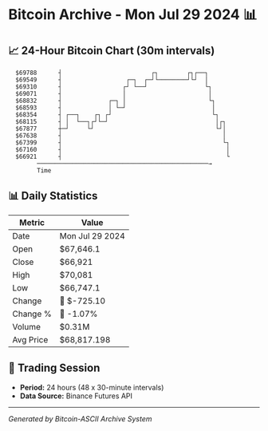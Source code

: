 # Bitcoin Archive - Mon Jul 29 2024 📊

## 📈 24-Hour Bitcoin Chart (30m intervals)

```
  $69788      ┤                         ┌┐        ┌┐┌──┐       
  $69549      ┤                  ┌─┐  ┌─┘└────────┘└┘  │       
  $69310      ┤                 ┌┘ └──┘                └┐      
  $69071      ┤                 │                       │      
  $68832      ┤             ┌─┐ │                       └┐     
  $68593      ┤             │ └─┘                        │     
  $68354      ┤ ┌──┐    ┌┐ ┌┘                            └┐    
  $68115      ┤ │  └──┐┌┘└─┘                              │┌┐  
  $67877      ┼─┘     └┘                                  └┘│  
  $67638      ┤                                             │  
  $67399      ┤                                             └┐ 
  $67160      ┤                                              │ 
  $66921      ┤                                              └ 
        ────────────────────────────────────────────────→
        Time
```

## 📊 Daily Statistics

| Metric | Value |
|--------|-------|
| Date | Mon Jul 29 2024 |
| Open | $67,646.1 |
| Close | $66,921 |
| High | $70,081 |
| Low | $66,747.1 |
| Change | 🔴 $-725.10 |
| Change % | 🔴 -1.07% |
| Volume | $0.31M |
| Avg Price | $68,817.198 |

## 📅 Trading Session

- **Period:** 24 hours (48 x 30-minute intervals)
- **Data Source:** Binance Futures API

---
*Generated by Bitcoin-ASCII Archive System*
